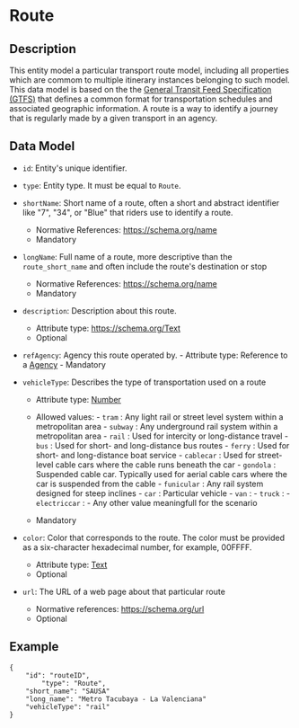 # Route

## Description

This entity model a particular transport route model, including all properties which are commom to multiple itinerary instances belonging to such model. This data model is based on the the [General Transit Feed Specification (GTFS)](https://developers.google.com/transit/gtfs/) that defines a common format for transportation schedules and associated geographic information. A route is a way to identify a journey that is regularly made by a given transport in an agency.

## Data Model

- ```id```: Entity's unique identifier.

- ```type```: Entity type. It must be equal to ```Route```.

- ```shortName```: Short name of a route, often a short and abstract identifier like "7", "34", or "Blue" that riders use to identify a route.
    - Normative References: https://schema.org/name
    - Mandatory 

- ```longName```: Full name of a route, more descriptive than the ```route_short_name``` and often include the route's destination or stop
    - Normative References: https://schema.org/name
    - Mandatory 

- ```description```: Description about this route.
	- Attribute type: https://schema.org/Text
	- Optional 

- ```refAgency```: Agency this route operated by.
        - Attribute type: Reference to a [Agency](../../Agency/doc/spec.md)
        - Mandatory
	
- ```vehicleType```: Describes the type of transportation used on a route
	- Attribute type: [Number](https://github.com/schema.org/Number)
	- Allowed values:
                - `tram` : Any light rail or street level system within a metropolitan area
                - `subway` : Any underground rail system within a metropolitan area
                - `rail` : Used for intercity or long-distance travel
                - `bus` : Used for short- and long-distance bus routes
                - `ferry` : Used for short- and long-distance boat service
                - `cablecar` : Used for street-level cable cars where the cable runs beneath the car
                - `gondola` : Suspended cable car. Typically used for aerial cable cars where the car is suspended from the cable
                - `funicular` : Any rail system designed for steep inclines
                - `car` : Particular vehicle
                - `van` : 
                - `truck` : 
                - `electriccar` :
                - Any other value meaningfull for the scenario

	- Mandatory

- ```color```: Color that corresponds to the route. The color must be provided as a six-character hexadecimal number, for example, 00FFFF.
	- Attribute type: [Text](https://schema.org/Text)
	- Optional

- ```url```: The URL of a web page about that particular route
	- Normative references: https://schema.org/url
	- Optional


## Example

```
{
	"id": "routeID",
        "type": "Route",
	"short_name": "SAUSA"
	"long_name": "Metro Tacubaya - La Valenciana"
	"vehicleType": "rail"
}
```
